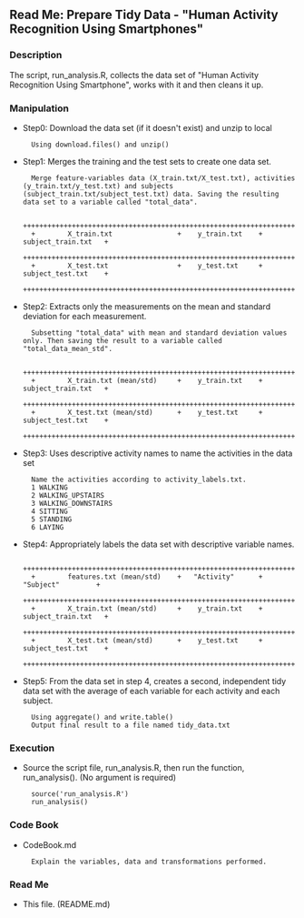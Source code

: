 ## Read Me: Prepare Tidy Data - "Human Activity Recognition Using Smartphones"

### Description

The script, run_analysis.R, collects the data set of "Human Activity Recognition Using Smartphone", works with it and then cleans it up.

### Manipulation

* Step0: Download the data set (if it doesn't exist) and unzip to local

        Using download.files() and unzip()

* Step1: Merges the training and the test sets to create one data set.

        Merge feature-variables data (X_train.txt/X_test.txt), activities (y_train.txt/y_test.txt) and subjects (subject_train.txt/subject_test.txt) data. Saving the resulting data set to a variable called "total_data".

        ++++++++++++++++++++++++++++++++++++++++++++++++++++++++++++++++++++++++++++++++++
        +        X_train.txt                +    y_train.txt    +    subject_train.txt   +
        ++++++++++++++++++++++++++++++++++++++++++++++++++++++++++++++++++++++++++++++++++
        +        X_test.txt                 +    y_test.txt     +    subject_test.txt    +
        ++++++++++++++++++++++++++++++++++++++++++++++++++++++++++++++++++++++++++++++++++

* Step2: Extracts only the measurements on the mean and standard deviation for each measurement.

        Subsetting "total_data" with mean and standard deviation values only. Then saving the result to a variable called "total_data_mean_std".

        ++++++++++++++++++++++++++++++++++++++++++++++++++++++++++++++++++++++++++++++++++
        +        X_train.txt (mean/std)     +    y_train.txt    +    subject_train.txt   +
        ++++++++++++++++++++++++++++++++++++++++++++++++++++++++++++++++++++++++++++++++++
        +        X_test.txt (mean/std)      +    y_test.txt     +    subject_test.txt    +
        ++++++++++++++++++++++++++++++++++++++++++++++++++++++++++++++++++++++++++++++++++

* Step3: Uses descriptive activity names to name the activities in the data set

        Name the activities according to activity_labels.txt.
        1 WALKING
        2 WALKING_UPSTAIRS
        3 WALKING_DOWNSTAIRS
        4 SITTING
        5 STANDING
        6 LAYING

* Step4: Appropriately labels the data set with descriptive variable names.

        ++++++++++++++++++++++++++++++++++++++++++++++++++++++++++++++++++++++++++++++++++
        +        features.txt (mean/std)    +   "Activity"      +      "Subject"         +
        ++++++++++++++++++++++++++++++++++++++++++++++++++++++++++++++++++++++++++++++++++
        +        X_train.txt (mean/std)     +    y_train.txt    +    subject_train.txt   +
        ++++++++++++++++++++++++++++++++++++++++++++++++++++++++++++++++++++++++++++++++++
        +        X_test.txt (mean/std)      +    y_test.txt     +    subject_test.txt    +
        ++++++++++++++++++++++++++++++++++++++++++++++++++++++++++++++++++++++++++++++++++

* Step5: From the data set in step 4, creates a second, independent tidy data set with the average of each variable for each activity and each subject.

        Using aggregate() and write.table()
        Output final result to a file named tidy_data.txt

### Execution
* Source the script file, run_analysis.R, then run the function, run_analysis(). (No argument is required)

        source('run_analysis.R')
        run_analysis()

### Code Book
* CodeBook.md

        Explain the variables, data and transformations performed.

### Read Me
* This file. (README.md)